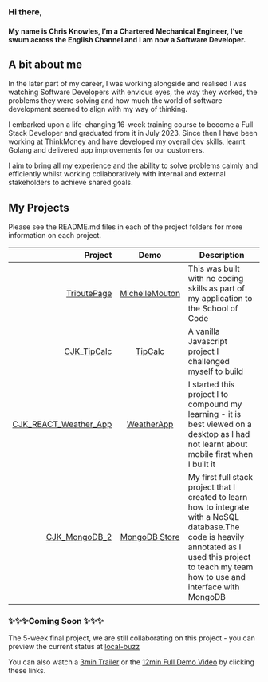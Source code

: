 ### Hi there,
#### My name is Chris Knowles, I’m a Chartered Mechanical Engineer, I’ve swum across the English Channel and I am now a Software Developer.

## A bit about me
In the later part of my career, I was working alongside and realised I was watching Software Developers with envious eyes, the way they worked, the problems they were solving and how much the world of software development seemed to align with my way of thinking.

I embarked upon a life-changing 16-week training course to become a Full Stack Developer and graduated from it in July 2023.  Since then I have been working at ThinkMoney and have developed my overall dev skills, learnt Golang and delivered app improvements for our customers.

I aim to bring all my experience and the ability to solve problems calmly and efficiently whilst working collaboratively with internal and external stakeholders to achieve shared goals.

## My Projects

Please see the README.md files in each of the project folders for more information on each project. 

| Project | Demo | Description |
| -------: |:------:|----------- |
| [TributePage](https://github.com/ChrisKnowles53/MichelleMoutonTributePage) | [MichelleMouton](https://chrisknowles53.github.io/MichelleMoutonTributePage/) | This was built with no coding skills as part of my application to the School of Code |
| [CJK_TipCalc](https://github.com/ChrisKnowles53/CJK_TipCalc_Frontend_Mentor) |[TipCalc]( https://chrisknowles53.github.io/CJK_TipCalc_Frontend_Mentor/) | A vanilla Javascript project I challenged myself to build |
| [CJK_REACT_Weather_App](https://github.com/ChrisKnowles53/CJK_REACT_Weather_App) |[WeatherApp](https://cjk-weather-app.netlify.app/) | I started this project I to compound my learning - it is best viewed on a desktop as I had not learnt about mobile first when I built it  |
| [CJK_MongoDB_2](https://github.com/ChrisKnowles53/CJK_MongoDB_2) | [MongoDB Store](https://cjk-mongodb2.netlify.app/) | My first full stack project that I created to learn how to integrate with a NoSQL database.The code is heavily annotated as I used this project to teach my team how to use and interface with MongoDB |


### ✨✨✨Coming Soon ✨✨✨

The 5-week final project, we are still collaborating on this project - you can preview the current status at [local-buzz](https://local-buzz.netlify.app)

You can also watch a [3min Trailer](https://www.youtube.com/watch?v=PlCfnN2Gx-M) or the [12min Full Demo Video](https://www.youtube.com/watch?v=9jkGg5C7uw0) by clicking these links.



